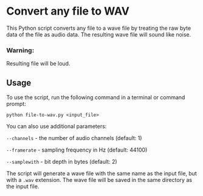 # Convert any file to WAV

This Python script converts any file to a wave file by treating the raw byte data of the file as audio data. The resulting wave file will sound like noise.
### Warning:
Resulting file will be loud.

## Usage

 
To use the script, run the following command in a terminal or command prompt:

`python file-to-wav.py <input_file>`

You can also use additional parameters:

`--channels` - the number of audio channels (default: 1)

`--framerate` - sampling frequency in Hz (default: 44100)

`--samplewith` - bit depth in bytes (default: 2)

The script will generate a wave file with the same name as the input file, but with a `.wav` extension. The wave file will be saved in the same directory as the input file.

